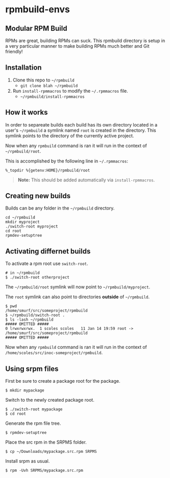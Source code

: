# rpmbuild-envs

## Modular RPM Build
RPMs are great, building RPMs can suck. This rpmbuild directory is setup in a very particular manner to make building RPMs much better and Git friendly!

## Installation
1. Clone this repo to `~/rpmbuild`
    - `git clone blah ~/rpmbuild`
2. Run `install-rpmmacros` to modify the `~/.rpmmacros` file.
    - `~/rpmbuild/install-rpmmacros`

## How it works

In order to separeate builds each build has its own directory located in a user's `~/rpmbuild` a symlink named `root` is created in the directory. This symlink points to the directory of the currently active project.

Now when any `rpmbuild` command is ran it will run in the context of `~/rpmbuild/root`.

This is accomplished by the following line in `~/.rpmmacros`:
```
%_topdir %{getenv:HOME}/rpmbuild/root
```
> **Note:** This should be added automatically via `install-rpmmacros`.

## Creating new builds

Builds can be any folder in the `~/rpmbuild` directory.
```
cd ~/rpmbuild
mkdir myproject
./switch-root myproject
cd root
rpmdev-setuptree
```

## Activating differnet builds
To activate a rpm root use `switch-root`.
```
# in ~/rpmbuild
$ ./switch-root otherproject
```

The `~/rpmbuild/root` symlink will now point to `~/rpmbuild/myproject`.

The `root` symlink can also point to directories **outside** of `~/rpmbuild`.
```
$ pwd
/home/smurf/src/someproject/rpmbuild
$ ~/rpmbuild/switch-root .
$ ls -lash ~/rpmbuild
##### OMITTED #####
0 lrwxrwxrwx.  1 scoles scoles   11 Jan 14 19:59 root -> /home/smurf/src/someproject/rpmbuild
##### OMITTED #####
```
Now when any `rpmbuild` command is ran it will run in the context of `/home/scoles/src/inoc-someproject/rpmbuild`.

## Using srpm files
First be sure to create a package root for the package.
```
$ mkdir mypackage
```
Switch to the newly created package root.
```
$ ./switch-root mypackage
$ cd root
```
Generate the rpm file tree.
```
$ rpmdev-setuptree
```
Place the src rpm in the SRPMS folder.
```
$ cp ~/Downloads/mypackage.src.rpm SRPMS
```
Install srpm as usual.
```
$ rpm -Uvh SRPMS/mypackage.src.rpm
```
